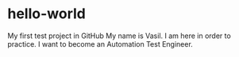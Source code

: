 # hello-world
My first test project in GitHub
My name is Vasil. I am here in order to practice.
I want to become an Automation Test Engineer.

